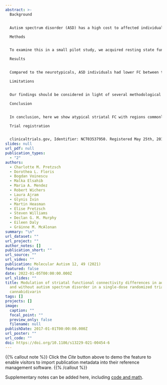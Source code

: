 ```yaml
---
abstract: >-
  Background


  Autism spectrum disorder (ASD) has a high cost to affected individuals and society, but treatments for core symptoms are lacking. To expand intervention options, it is crucial to gain a better understanding of potential treatment targets, and their engagement, in the brain. For instance, the striatum (caudate, putamen, and nucleus accumbens) plays a central role during development and its (atypical) functional connectivity (FC) may contribute to multiple ASD symptoms. We have previously shown, in the adult autistic and neurotypical brain, the non-intoxicating cannabinoid cannabidivarin (CBDV) alters the balance of striatal ‘excitatory–inhibitory’ metabolites, which help regulate FC, but the effects of CBDV on (atypical) striatal FC are unknown.

  Methods


  To examine this in a small pilot study, we acquired resting state functional magnetic resonance imaging data from 28 men (15 neurotypicals, 13 ASD) on two occasions in a repeated-measures, double-blind, placebo-controlled study. We then used a seed-based approach to (1) compare striatal FC between groups and (2) examine the effect of pharmacological probing (600 mg CBDV/matched placebo) on atypical striatal FC in ASD. Visits were separated by at least 13 days to allow for drug washout.

  Results


  Compared to the neurotypicals, ASD individuals had lower FC between the ventral striatum and frontal and pericentral regions (which have been associated with emotion, motor, and vision processing). Further, they had higher intra-striatal FC and higher putamenal FC with temporal regions involved in speech and language. In ASD, CBDV reduced hyperconnectivity to the neurotypical level.

  Limitations


  Our findings should be considered in light of several methodological aspects, in particular our participant group (restricted to male adults), which limits the generalizability of our findings to the wider and heterogeneous ASD population.

  Conclusion


  In conclusion, here we show atypical striatal FC with regions commonly associated with ASD symptoms. We further provide preliminary proof of concept that, in the adult autistic brain, acute CBDV administration can modulate atypical striatal circuitry towards neurotypical function. Future studies are required to determine whether modulation of striatal FC is associated with a change in ASD symptoms.

  Trial registration


  clinicaltrials.gov, Identifier: NCT03537950. Registered May 25th, 2018—Retrospectively registered, https://clinicaltrials.gov/ct2/show/NCT03537950?term=NCT03537950&draw=2&rank=1.
slides: null
url_pdf: null
publication_types:
  - "2"
authors:
  - Charlotte M. Pretzsch
  - Dorothea L. Floris
  - Bogdan Voinescu
  - Malka Elsahib
  - Maria A. Mendez
  - Robert Wichers
  - Laura Ajram
  - Glynis Ivin
  - Martin Heasman
  - Elise Pretzsch
  - Steven Williams
  - Declan G. M. Murphy
  - Eileen Daly
  - Gráinne M. McAlonan
summary: "\n"
url_dataset: ""
url_project: ""
author_notes: []
publication_short: ""
url_source: ""
url_video: ""
publication: Molecular Autism 12, 49 (2021)
featured: false
date: 2022-01-05T00:00:00.000Z
url_slides: ""
title: Modulation of striatal functional connectivity differences in adults with
  and without autism spectrum disorder in a single-dose randomized trial of
  cannabidivarin
tags: []
projects: []
image:
  caption: ""
  focal_point: ""
  preview_only: false
  filename: null
publishDate: 2017-01-01T00:00:00.000Z
url_poster: ""
url_code: ""
doi: https://doi.org/10.1186/s13229-021-00454-6
---
```


{{% callout note %}}
Click the _Cite_ button above to demo the feature to enable visitors to import publication metadata into their reference management software.
{{% /callout %}}

Supplementary notes can be added here, including [code and math](https://wowchemy.com/docs/content/writing-markdown-latex/).
